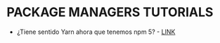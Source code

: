 # PACKAGE MANAGERS TUTORIALS

* ¿Tiene sentido Yarn ahora que tenemos npm 5? - [LINK](https://www.campusmvp.es/recursos/post/tiene-sentido-yarn-ahora-que-tenemos-npm-5.aspx)

